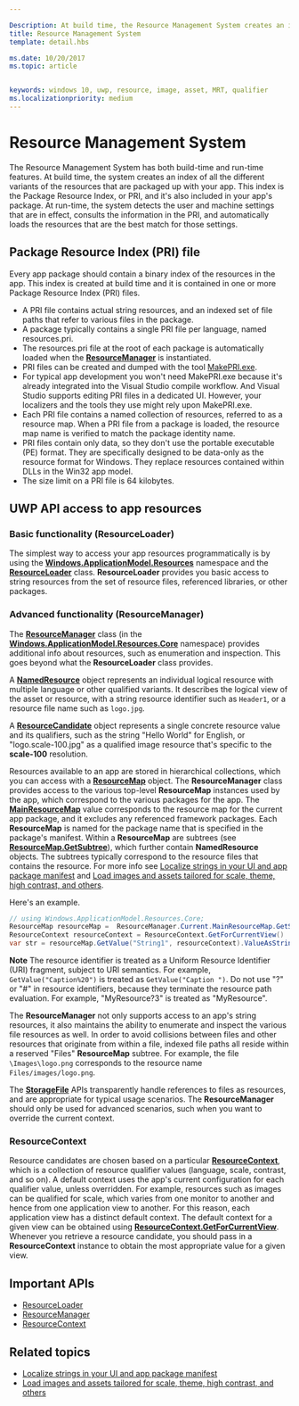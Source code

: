 ```yaml
---

Description: At build time, the Resource Management System creates an index of all the different variants of the resources that are packaged up with your app. At run-time, the system detects the user and machine settings that are in effect and loads the resources that are the best match for those settings.
title: Resource Management System
template: detail.hbs

ms.date: 10/20/2017
ms.topic: article


keywords: windows 10, uwp, resource, image, asset, MRT, qualifier
ms.localizationpriority: medium
---
```


# Resource Management System
The Resource Management System has both build-time and run-time features. At build time, the system creates an index of all the different variants of the resources that are packaged up with your app. This index is the Package Resource Index, or PRI, and it's also included in your app's package. At run-time, the system detects the user and machine settings that are in effect, consults the information in the PRI, and automatically loads the resources that are the best match for those settings.

## Package Resource Index (PRI) file
Every app package should contain a binary index of the resources in the app. This index is created at build time and it is contained in one or more Package Resource Index (PRI) files.

- A PRI file contains actual string resources, and an indexed set of file paths that refer to various files in the package.
- A package typically contains a single PRI file per language, named resources.pri.
- The resources.pri file at the root of each package is automatically loaded when the [**ResourceManager**](/uwp/api/windows.applicationmodel.resources.core.resourcemanager?branch=live) is instantiated.
- PRI files can be created and dumped with the tool [MakePRI.exe](compile-resources-manually-with-makepri.md).
- For typical app development you won't need MakePRI.exe because it's already integrated into the Visual Studio compile workflow. And Visual Studio supports editing PRI files in a dedicated UI. However, your localizers and the tools they use might rely upon MakePRI.exe.
- Each PRI file contains a named collection of resources, referred to as a resource map. When a PRI file from a package is loaded, the resource map name is verified to match the package identity name.
- PRI files contain only data, so they don't use the portable executable (PE) format. They are specifically designed to be data-only as the resource format for Windows. They replace resources contained within DLLs in the Win32 app model.
- The size limit on a PRI file is 64 kilobytes.

## UWP API access to app resources

### Basic functionality (ResourceLoader)
The simplest way to access your app resources programmatically is by using the [**Windows.ApplicationModel.Resources**](/uwp/api/windows.applicationmodel.resources?branch=live) namespace and the [**ResourceLoader**](/uwp/api/windows.applicationmodel.resources.resourceloader?branch=live) class. **ResourceLoader** provides you basic access to string resources from the set of resource files, referenced libraries, or other packages.

### Advanced functionality (ResourceManager)
The [**ResourceManager**](/uwp/api/windows.applicationmodel.resources.core.resourcemanager?branch=live) class (in the [**Windows.ApplicationModel.Resources.Core**](/uwp/api/windows.applicationmodel.resources.core?branch=live) namespace) provides additional info about resources, such as enumeration and inspection. This goes beyond what the **ResourceLoader** class provides.

A [**NamedResource**](/uwp/api/windows.applicationmodel.resources.core.namedresource?branch=live) object represents an individual logical resource with multiple language or other qualified variants. It describes the logical view of the asset or resource, with a string resource identifier such as `Header1`, or a resource file name such as `logo.jpg`.

A [**ResourceCandidate**](/uwp/api/windows.applicationmodel.resources.core.resourcecandidate?branch=live) object represents a single concrete resource value and its qualifiers, such as the string "Hello World" for English, or "logo.scale-100.jpg" as a qualified image resource that's specific to the **scale-100** resolution.

Resources available to an app are stored in hierarchical collections, which you can access with a [**ResourceMap**](/uwp/api/windows.applicationmodel.resources.core.resourcemap?branch=live) object. The **ResourceManager** class provides access to the various top-level **ResourceMap** instances used by the app, which correspond to the various packages for the app. The [**MainResourceMap**](/uwp/api/windows.applicationmodel.resources.core.resourcemanager.MainResourceMap) value corresponds to the resource map for the current app package, and it excludes any referenced framework packages. Each **ResourceMap** is named for the package name that is specified in the package's manifest. Within a **ResourceMap** are subtrees (see [**ResourceMap.GetSubtree**](/uwp/api/windows.applicationmodel.resources.core.resourcemap.getsubtree?branch=live)), which further contain **NamedResource** objects. The subtrees typically correspond to the resource files that contains the resource. For more info see [Localize strings in your UI and app package manifest](localize-strings-ui-manifest.md) and [Load images and assets tailored for scale, theme, high contrast, and others](images-tailored-for-scale-theme-contrast.md).

Here's an example.

```csharp
// using Windows.ApplicationModel.Resources.Core;
ResourceMap resourceMap =  ResourceManager.Current.MainResourceMap.GetSubtree("Resources");
ResourceContext resourceContext = ResourceContext.GetForCurrentView()
var str = resourceMap.GetValue("String1", resourceContext).ValueAsString;
```

**Note** The resource identifier is treated as a Uniform Resource Identifier (URI) fragment, subject to URI semantics. For example, `GetValue("Caption%20")` is treated as `GetValue("Caption ")`. Do not use "?" or "#" in resource identifiers, because they terminate the resource path evaluation. For example, "MyResource?3" is treated as "MyResource".

The **ResourceManager** not only supports access to an app's string resources, it also maintains the ability to enumerate and inspect the various file resources as well. In order to avoid collisions between files and other resources that originate from within a file, indexed file paths all reside within a reserved "Files" **ResourceMap** subtree. For example, the file `\Images\logo.png` corresponds to the resource name `Files/images/logo.png`.

The [**StorageFile**](/uwp/api/Windows.Storage.StorageFile?branch=live) APIs transparently handle references to files as resources, and are appropriate for typical usage scenarios. The **ResourceManager** should only be used for advanced scenarios, such when you want to override the current context.

### ResourceContext
Resource candidates are chosen based on a particular [**ResourceContext**](/uwp/api/Windows.ApplicationModel.Resources.Core.ResourceContext?branch=live), which is a collection of resource qualifier values (language, scale, contrast, and so on). A default context uses the app's current configuration for each qualifier value, unless overridden. For example, resources such as images can be qualified for scale, which varies from one monitor to another and hence from one application view to another. For this reason, each application view has a distinct default context. The default context for a given view can be obtained using [**ResourceContext.GetForCurrentView**](/uwp/api/windows.applicationmodel.resources.core.resourcecontext.GetForCurrentView). Whenever you retrieve a resource candidate, you should pass in a **ResourceContext** instance to obtain the most appropriate value for a given view.

## Important APIs
* [ResourceLoader](/uwp/api/windows.applicationmodel.resources.resourceloader?branch=live)
* [ResourceManager](/uwp/api/windows.applicationmodel.resources.core.resourcemanager?branch=live)
* [ResourceContext](/uwp/api/windows.applicationmodel.resources.core.resourcecontext?branch=live)

## Related topics
* [Localize strings in your UI and app package manifest](localize-strings-ui-manifest.md)
* [Load images and assets tailored for scale, theme, high contrast, and others](images-tailored-for-scale-theme-contrast.md)
